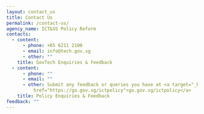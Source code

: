 ```yaml
---
layout: contact_us
title: Contact Us
permalink: /contact-us/
agency_name: ICT&SS Policy Reform
contacts:
  - content:
      - phone: +65 6211 2100
      - email: info@tech.gov.sg
      - other: ""
    title: GovTech Enquiries & Feedback
  - content:
      - phone: ""
      - email: ""
      - other: Submit any feedback or queries you have at <a target="_blank"
          href="https://go.gov.sg/ictpolicy">go.gov.sg/ictpolicy</a>
    title: Policy Enquiries & Feedback
feedback: ""
---
```

